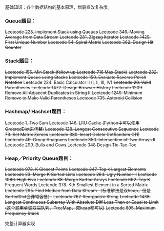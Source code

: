 基础知识：各个数据结构的基本原理，增删查改复杂度。
### Queue题目：
~~Leetcode 225. Implement Stack using Queues~~
~~Leetcode 346. Moving Average from Data Stream~~
~~Leetcode 281. Zigzag Iterator~~
~~Leetcode 1429. First Unique Number~~
~~Leetcode 54. Spiral Matrix~~
~~Leetcode 362. Design Hit Counter~~
### Stack题目：
~~Leetcode 155. Min Stack (follow up Leetcode 716 Max Stack)~~
~~Leetcode 232. Implement Queue using Stacks~~
~~Leetcode 150. Evaluate Reverse Polish Notation~~
Leetcode 224. Basic Calculator II (I, II, III, IV)
~~Leetcode 20. Valid Parentheses~~
~~Leetcode 1472. Design Browser History~~
~~Leetcode 1209. Remove All Adjacent Duplicates in String II~~
~~Leetcode 1249. Minimum Remove to Make Valid Parentheses~~
~~Leetcode 735. Asteroid Collision~~
### Hashmap/ Hashset题目：
~~Leetcode 1. Two Sum~~
~~Leetcode 146. LRU Cache (Python中可以使用OrderedDict来代替)~~
~~Leetcode 128. Longest Consecutive Sequence~~
~~Leetcode 73. Set Matrix Zeroes~~
~~Leetcode 380. Insert Delete GetRandom O(1)~~
~~Leetcode 49. Group Anagrams~~
~~Leetcode 350. Intersection of Two Arrays II~~
~~Leetcode 299. Bulls and Cows~~
~~Leetcode 348 Design Tic-Tac-Toe~~
### Heap／Priority Queue题目：
~~Leetcode 973. K Closest Points~~
~~Leetcode 347. Top k Largest Elements~~
~~Leetcode 23. Merge K Sorted Lists~~
~~Leetcode 264. Ugly Number II~~
~~Leetcode 1086. High Five~~
~~Leetcode 88. Merge Sorted Arrays~~
~~Leetcode 692. Top K Frequent Words~~
~~Leetcode 378. Kth Smallest Element in a Sorted Matrix~~
~~Leetcode 295. Find Median from Data Stream （标准解法是双heap，但是SortedDict会非常容易）~~
~~Leetcode 767. Reorganize String~~
~~Leetcode 1438. Longest Continuous Subarray With Absolute Diff Less Than or Equal to Limit (这个题用单调双端队列、TreeMap、双heap都可以)~~
~~Leetcode 895. Maximum Frequency Stack~~


完整计算器实现
```
```